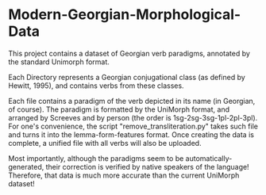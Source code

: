 # Modern-Georgian-Morphological-Data
This project contains a dataset of Georgian verb paradigms, annotated by the standard Unimorph format.

Each Directory represents a Georgian conjugational class (as defined by Hewitt, 1995), and contains verbs from these classes.

Each file contains a paradigm of the verb depicted in its name (in Georgian, of course). The paradigm is formatted by the UniMorph format, and arranged by Screeves and by person (the order is 1sg-2sg-3sg-1pl-2pl-3pl). For one's convenience, the script "remove_transliteration.py" takes such file and turns it into the lemma-form-features format. Once creating the data is complete, a unified file with all verbs will also be uploaded.

Most importantly, although the paradigms seem to be automatically-generated, their correction is verified by native speakers of the language! Therefore, that data is much more accurate than the current UniMorph dataset!
